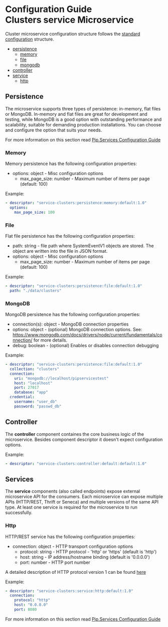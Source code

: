 # Configuration Guide <br/> Clusters service Microservice

Cluster microservice configuration structure follows the 
[standard configuration](http://docs.pipservices.org/toolkit/recipes/config_file_syntax/) 
structure. 

* [persistence](#persistence)
  - [memory](#persistence_memory)
  - [file](#persistence_file)
  - [mongodb](#persistence_mongodb)
* [controller](#controller)
* [service](#service)
  - [http](#service_http)

## <a name="persistence"></a> Persistence

The microservice supports three types of persistence: in-memory, flat files or MongoDB. In-memory and flat files are great for development and testing, 
while MongoDB is a good option with outstanding performance and scalability, suitable for demanding production installations. 
You can choose and configure the option that suits your needs.

For more information on this section read 
[Pip.Services Configuration Guide](https://github.com/pip-services/pip-services/blob/master/usage/Configuration.md)

### <a name="persistence_memory"></a> Memory

Memory persistence has the following configuration properties:
- options: object - Misc configuration options
  - max_page_size: number - Maximum number of items per page (default: 100)

Example:
```yaml
- descriptor: "service-clusters:persistence:memory:default:1.0"
  options:
    max_page_size: 100
```

### <a name="persistence_file"></a> File

Flat file persistence has the following configuration properties:
- path: string - file path where SystemEventV1 objects are stored. The object are written into the file in JSON format.
- options: object - Misc configuration options
  - max_page_size: number - Maximum number of items per page (default: 100)

Example:
```yaml
- descriptor: "service-clusters:persistence:file:default:1.0"
  path: "./data/clusters"
```

### <a name="persistence_mongodb"></a> MongoDB

MongoDB persistence has the following configuration properties:
- connection(s): object - MongoDB connection properties
- options: object - (optional) MongoDB connection options. See: https://www.mongodb.com/docs/drivers/node/current/fundamentals/connection/ for more details.
- debug: boolean - (optional) Enables or disables connection debugging

Example:
```yaml
- descriptor: "service-clusters:persistence:file:default:1.0"
  collection: "clusters"
  connection:
    uri: "mongodb://localhost/pipservicestest"
    host: "localhost"
    port: 27017
    database: "app"
  credential:
    username: "user_db"
    password: "passwd_db"
```

## <a name="controller"></a> Controller

The **controller** component containes the core business logic of the microservice.
Besides component descriptor it doesn't expect configuration options.

Example:
```yaml
- descriptor: "service-clusters:controller:default:default:1.0"
```

## <a name="service"></a> Services

The **service** components (also called endpoints) expose external microservice API for the consumers. 
Each microservice can expose multiple APIs (HTTP/REST, Thrift or Seneca) and multiple versions of the same API type.
At least one service is required for the microservice to run successfully.

### <a name="service_http"></a> Http

HTTP/REST service has the following configuration properties:
- connection: object - HTTP transport configuration options
  - protocol: string - HTTP protocol - 'http' or 'https' (default is 'http')
  - host: string - IP address/hostname binding (default is '0.0.0.0')
  - port: number - HTTP port number

A detailed description of HTTP protocol version 1 can be found [here](HttpProtocolV1.md)

Example:
```yaml
- descriptor: "service-clusters:service:http:default:1.0"
  connection:
    protocol: "http"
    host: "0.0.0.0"
    port: 8080
```


For more information on this section read 
[Pip.Services Configuration Guide](https://github.com/pip-services/pip-services/blob/master/usage/Configuration.md)